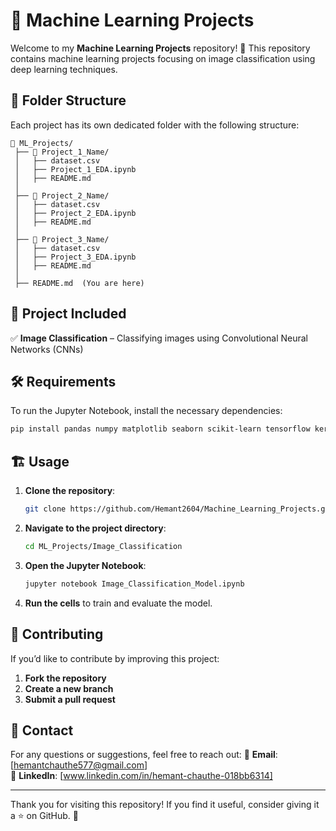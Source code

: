 # 🤖 Machine Learning Projects

Welcome to my **Machine Learning Projects** repository! 🚀 This repository contains machine learning projects focusing on image classification using deep learning techniques.

 ## 📂 Folder Structure
Each project has its own dedicated folder with the following structure:
```
📁 ML_Projects/
 ├── 📁 Project_1_Name/
 │   ├── dataset.csv
 │   ├── Project_1_EDA.ipynb
 │   ├── README.md
 │
 ├── 📁 Project_2_Name/
 │   ├── dataset.csv
 │   ├── Project_2_EDA.ipynb
 │   ├── README.md
 │
 ├── 📁 Project_3_Name/
 │   ├── dataset.csv
 │   ├── Project_3_EDA.ipynb
 │   ├── README.md
 │
 ├── README.md  (You are here)
```

## 🚀 Project Included
✅ **Image Classification** – Classifying images using Convolutional Neural Networks (CNNs)

## 🛠 Requirements
To run the Jupyter Notebook, install the necessary dependencies:
```bash
pip install pandas numpy matplotlib seaborn scikit-learn tensorflow keras
```

## 🏗 Usage
1. **Clone the repository**:
   ```bash
   git clone https://github.com/Hemant2604/Machine_Learning_Projects.git
   ```
2. **Navigate to the project directory**:
   ```bash
   cd ML_Projects/Image_Classification
   ```
3. **Open the Jupyter Notebook**:
   ```bash
   jupyter notebook Image_Classification_Model.ipynb
   ```
4. **Run the cells** to train and evaluate the model.

## 🤝 Contributing
If you’d like to contribute by improving this project:
1. **Fork the repository**
2. **Create a new branch**
3. **Submit a pull request**

## 📧 Contact
For any questions or suggestions, feel free to reach out:
📩 **Email**: [hemantchauthe577@gmail.com]  
🔗 **LinkedIn**: [www.linkedin.com/in/hemant-chauthe-018bb6314]

---
Thank you for visiting this repository! If you find it useful, consider giving it a ⭐ on GitHub. 🚀

